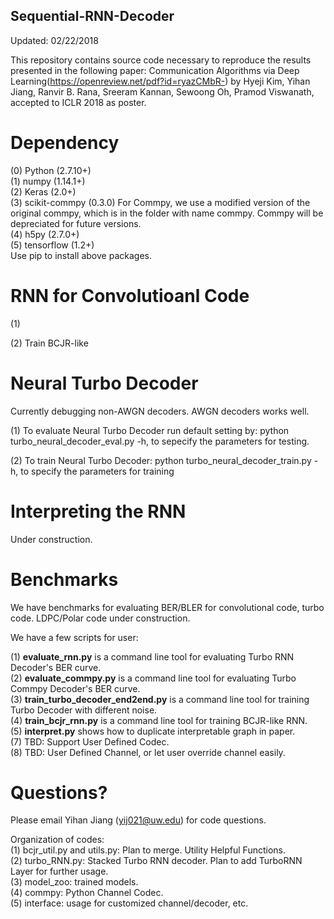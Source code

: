 ## Sequential-RNN-Decoder
Updated: 02/22/2018

This repository contains source code necessary to reproduce the results presented in the following paper:
Communication Algorithms via Deep Learning(https://openreview.net/pdf?id=ryazCMbR-) by Hyeji Kim, Yihan Jiang, Ranvir B. Rana, Sreeram Kannan, Sewoong Oh, Pramod Viswanath, accepted to ICLR 2018 as poster.

# Dependency
(0) Python (2.7.10+)\
(1) numpy (1.14.1+)\
(2) Keras (2.0+)\
(3) scikit-commpy (0.3.0) For Commpy, we use a modified version of the original commpy, which is in the folder with name commpy. Commpy will be depreciated for future versions.\
(4) h5py (2.7.0+)\
(5) tensorflow (1.2+)\
Use pip to install above packages.

# RNN for Convolutioanl Code 
(1)




(2) Train BCJR-like

# Neural Turbo Decoder
Currently debugging non-AWGN decoders. AWGN decoders works well.

(1) To evaluate Neural Turbo Decoder run default setting by:
python turbo_neural_decoder_eval.py -h, to sepecify the parameters for testing.

(2) To train Neural Turbo Decoder:
python turbo_neural_decoder_train.py -h, to specify the parameters for training

# Interpreting the RNN
Under construction.


# Benchmarks
We have benchmarks for evaluating BER/BLER for convolutional code, turbo code. 
LDPC/Polar code under construction.

We have a few scripts for user: 

(1) **evaluate_rnn.py** is a command line tool for evaluating Turbo RNN Decoder's BER curve.\
(2) **evaluate_commpy.py** is a command line tool for evaluating Turbo Commpy Decoder's BER curve.\
(3) **train_turbo_decoder_end2end.py** is a command line tool for training Turbo Decoder with different noise.\
(4) **train_bcjr_rnn.py** is a command line tool for training BCJR-like RNN.\
(5) **interpret.py** shows how to duplicate interpretable graph in paper.\
(7) TBD: Support User Defined Codec.\
(8) TBD: User Defined Channel, or let user override channel easily.
 
# Questions?
Please email Yihan Jiang (yij021@uw.edu) for code questions.

Organization of codes:\
(1) bcjr_util.py and utils.py:  Plan to merge. Utility Helpful Functions. \
(2) turbo_RNN.py: Stacked Turbo RNN decoder. Plan to add TurboRNN Layer for further usage.\
(3) model_zoo: trained models. \
(4) commpy: Python Channel Codec.\
(5) interface: usage for customized channel/decoder, etc.
